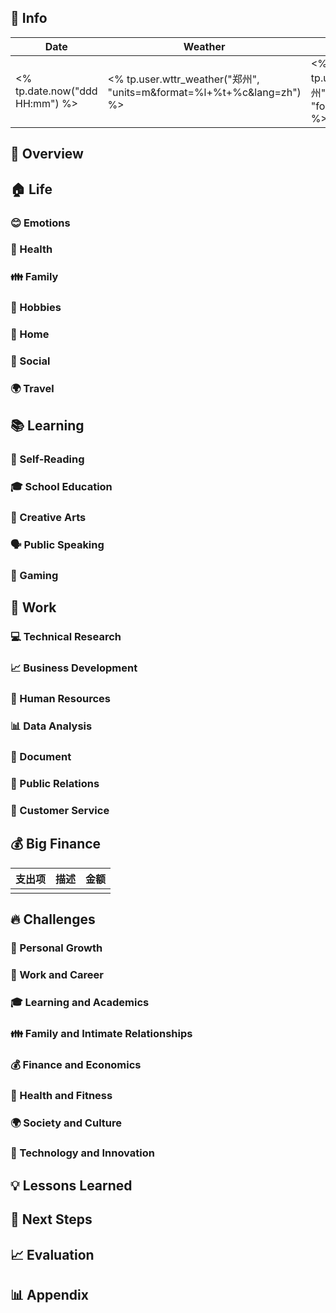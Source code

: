 ## 📆 Info

| Date           | Weather      | Moon |
| -------------- | ------------ | ---- |
| <% tp.date.now("ddd HH:mm") %> | <% tp.user.wttr_weather("郑州", "units=m&format=%l+%t+%c&lang=zh") %> | <% tp.user.wttr_weather("郑州", "format=%m&lang=zh") %> |

## 🌟 Overview

## 🏠 Life

### 😊 Emotions

### 🍎 Health

### 👪 Family

### 🎨 Hobbies

### 🏡 Home

### 🌈 Social

### 🌍 Travel

## 📚 Learning

### 📖 Self-Reading

### 🎓 School Education

### 🎨 Creative Arts

### 🗣️ Public Speaking

### 🎲 Gaming

## 💼 Work

### 💻 Technical Research

### 📈 Business Development

### 🏦 Human Resources

### 📊 Data Analysis

### 📝 Document

### 📢 Public Relations

### 📩 Customer Service

## 💰 Big Finance

| 支出项 | 描述   | 金额   |
| ----- | ------ | ------ |
|  |  |  |

## 🔥 Challenges

### 🌱 Personal Growth

### 💼 Work and Career

### 🎓 Learning and Academics

### 👪 Family and Intimate Relationships

### 💰 Finance and Economics

### 🍎 Health and Fitness

### 🌍 Society and Culture

### 🚀 Technology and Innovation

## 💡 Lessons Learned

## 👊 Next Steps

## 📈 Evaluation

## 📊 Appendix
